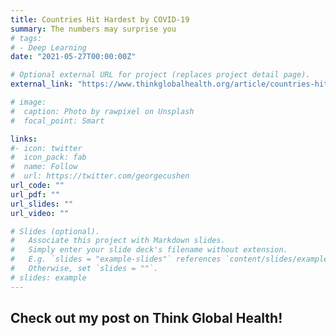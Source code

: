 ```yaml
---
title: Countries Hit Hardest by COVID-19
summary: The numbers may surprise you
# tags:
# - Deep Learning
date: "2021-05-27T00:00:00Z"

# Optional external URL for project (replaces project detail page).
external_link: "https://www.thinkglobalhealth.org/article/countries-hit-hardest-covid-19"

# image:
#  caption: Photo by rawpixel on Unsplash
#  focal_point: Smart

links:
#- icon: twitter
#  icon_pack: fab
#  name: Follow
#  url: https://twitter.com/georgecushen
url_code: ""
url_pdf: ""
url_slides: ""
url_video: ""

# Slides (optional).
#   Associate this project with Markdown slides.
#   Simply enter your slide deck's filename without extension.
#   E.g. `slides = "example-slides"` references `content/slides/example-slides.md`.
#   Otherwise, set `slides = ""`.
# slides: example
---
```


## Check out my post on Think Global Health!
